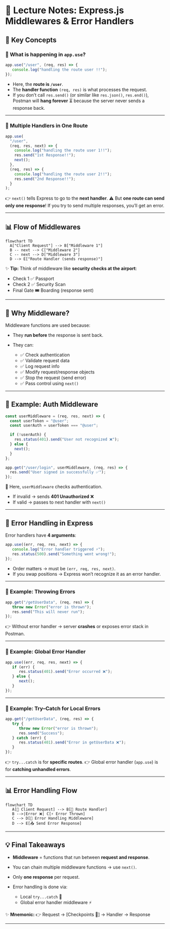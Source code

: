 
# 🌟 Lecture Notes: Express.js Middlewares & Error Handlers  

## 📝 Key Concepts  

### 🔹 What is happening in `app.use`?  
```js
app.use("/user", (req, res) => {
   console.log("handling the route user !!");
});
````

* Here, the **route is `/user`**.
* The **handler function** `(req, res)` is what processes the request.
* If you don’t call `res.send()` (or similar like `res.json()`, `res.end()`), Postman will **hang forever** ⏳ because the server never sends a response back.

---

### 🔹 Multiple Handlers in One Route

```js
app.use(
  "/user",
  (req, res, next) => {
    console.log("handling the route user 1!!");
    res.send("1st Response!!");
    next();
  },
  (req, res) => {
    console.log("handling the route user 2!!");
    res.send("2nd Response!!");
  }
);
```

👉 `next()` tells Express to go to the **next handler**.
⚠️ But **one route can send only one response**! If you try to send multiple responses, you’ll get an error.

---

## 📊 Flow of Middlewares

```mermaid
flowchart TD
  A["Client Request"] --> B["Middleware 1"]
  B -- next --> C["Middleware 2"]
  C -- next --> D["Middleware 3"]
  D --> E["Route Handler (sends response)"]

```

✨ **Tip:** Think of middleware like **security checks at the airport**:

* Check 1 ✅ Passport
* Check 2 ✅ Security Scan
* Final Gate 🎟️ Boarding (response sent)

---

## 🔑 Why Middleware?

Middleware functions are used because:

* They **run before** the response is sent back.
* They can:

  * ✅ Check authentication
  * ✅ Validate request data
  * ✅ Log request info
  * ✅ Modify request/response objects
  * ✅ Stop the request (send error)
  * ✅ Pass control using `next()`

---

## 🧩 Example: Auth Middleware

```js
const userMiddleware = (req, res, next) => {
  const userToken = "@user";
  const userAuth = userToken === "@user";

  if (!userAuth) {
    res.status(401).send("User not recognized ❌");
  } else {
    next();
  }
};

app.get("/user/login", userMiddleware, (req, res) => {
  res.send("User signed in successfully ✅");
});
```

📌 Here, `userMiddleware` checks authentication.

* If invalid → sends **401 Unauthorized** ❌
* If valid → passes to next handler with `next()`

---

## 🚨 Error Handling in Express

Error handlers have **4 arguments**:

```js
app.use((err, req, res, next) => {
   console.log("Error handler triggered ⚡");
   res.status(500).send("Something went wrong!");
});
```

* Order matters → must be `(err, req, res, next)`.
* If you swap positions → Express won’t recognize it as an error handler.

---

### 🧩 Example: Throwing Errors

```js
app.get("/getUserData", (req, res) => {
   throw new Error("error is thrown");
   res.send("This will never run");
});
```

👉 Without error handler → server **crashes** or exposes error stack in Postman.

---

### 🧩 Example: Global Error Handler

```js
app.use((err, req, res, next) => {
   if (err) {
      res.status(401).send("Error occurred ❌");
   } else {
      next();
   }
});
```

---

### 🧩 Example: Try–Catch for Local Errors

```js
app.get("/getUserData", (req, res) => {
   try {
      throw new Error("error is thrown");
      res.send("Success");
   } catch (err) {
      res.status(401).send("Error in getUserData ❌");
   }
});
```

👉 `try...catch` is for **specific routes**.
👉 Global error handler (`app.use`) is for **catching unhandled errors**.

---

## 📊 Error Handling Flow

```mermaid
flowchart TD
   A[👩 Client Request] --> B[📜 Route Handler]
   B -->|Error ❌| C[⚡ Error Thrown]
   C --> D[🛑 Error Handling Middleware]
   D --> E[📤 Send Error Response]
```

---

## 💡 Final Takeaways

* **Middleware** = functions that run between **request and response**.
* You can chain multiple middleware functions → use `next()`.
* Only **one response** per request.
* Error handling is done via:

  * Local `try...catch` 🧯
  * Global error handler middleware ⚡

✨ **Mnemonic:**
👉 Request → \[Checkpoints 🛂] → Handler → Response

---


